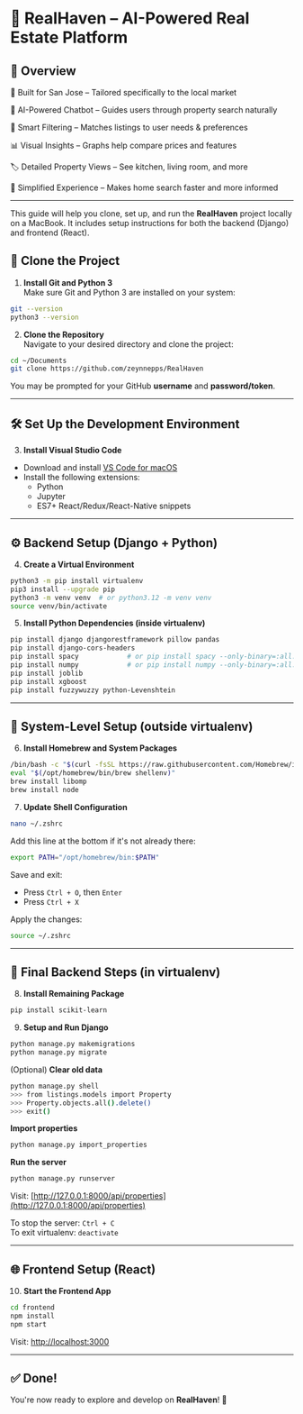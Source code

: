 # 🏡 RealHaven – AI-Powered Real Estate Platform

## 📌 Overview
📍 Built for San Jose – Tailored specifically to the local market

🤖 AI-Powered Chatbot – Guides users through property search naturally

🎯 Smart Filtering – Matches listings to user needs & preferences

📊 Visual Insights – Graphs help compare prices and features

🏷️ Detailed Property Views – See kitchen, living room, and more

🚀 Simplified Experience – Makes home search faster and more informed

---

This guide will help you clone, set up, and run the **RealHaven** project locally on a MacBook. It includes setup instructions for both the backend (Django) and frontend (React).

## 🚀 Clone the Project

1. **Install Git and Python 3**  
Make sure Git and Python 3 are installed on your system:
```bash
git --version
python3 --version
```

2. **Clone the Repository**  
Navigate to your desired directory and clone the project:
```bash
cd ~/Documents
git clone https://github.com/zeynnepps/RealHaven
```
You may be prompted for your GitHub **username** and **password/token**.

---

## 🛠️ Set Up the Development Environment

3. **Install Visual Studio Code**
- Download and install [VS Code for macOS](https://code.visualstudio.com/)
- Install the following extensions:
  - Python
  - Jupyter
  - ES7+ React/Redux/React-Native snippets

---

## ⚙️ Backend Setup (Django + Python)

4. **Create a Virtual Environment**
```bash
python3 -m pip install virtualenv
pip3 install --upgrade pip
python3 -m venv venv  # or python3.12 -m venv venv
source venv/bin/activate
```

5. **Install Python Dependencies (inside virtualenv)**
```bash
pip install django djangorestframework pillow pandas
pip install django-cors-headers
pip install spacy            # or pip install spacy --only-binary=:all:
pip install numpy            # or pip install numpy --only-binary=:all:
pip install joblib
pip install xgboost
pip install fuzzywuzzy python-Levenshtein
```

---

## 🔧 System-Level Setup (outside virtualenv)

6. **Install Homebrew and System Packages**
```bash
/bin/bash -c "$(curl -fsSL https://raw.githubusercontent.com/Homebrew/install/HEAD/install.sh)"
eval "$(/opt/homebrew/bin/brew shellenv)"
brew install libomp
brew install node
```

7. **Update Shell Configuration**
```bash
nano ~/.zshrc
```
Add this line at the bottom if it's not already there:
```bash
export PATH="/opt/homebrew/bin:$PATH"
```
Save and exit:
- Press `Ctrl + O`, then `Enter`
- Press `Ctrl + X`

Apply the changes:
```bash
source ~/.zshrc
```

---

## 🧪 Final Backend Steps (in virtualenv)

8. **Install Remaining Package**
```bash
pip install scikit-learn
```

9. **Setup and Run Django**
```bash
python manage.py makemigrations
python manage.py migrate
```

(Optional) **Clear old data**
```bash
python manage.py shell
>>> from listings.models import Property
>>> Property.objects.all().delete()
>>> exit()
```

**Import properties**
```bash
python manage.py import_properties
```

**Run the server**
```bash
python manage.py runserver
```

Visit: [http://127.0.0.1:8000/api/properties](http://127.0.0.1:8000/api/properties)

To stop the server: `Ctrl + C`  
To exit virtualenv: `deactivate`

---

## 🌐 Frontend Setup (React)

10. **Start the Frontend App**
```bash
cd frontend
npm install
npm start
```

Visit: [http://localhost:3000](http://localhost:3000)

---

## ✅ Done!

You're now ready to explore and develop on **RealHaven**! 🎉

